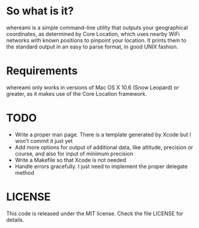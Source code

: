 So what is it?
==============

whereami is a simple command-line utility that outputs your geographical coordinates, as determined by Core Location, which uses nearby WiFi networks with known positions to pinpoint your location. It prints them to the standard output in an easy to parse format, in good UNIX fashion.


Requirements
============

whereami only works in versions of Mac OS X 10.6 (Snow Leopard) or greater, as it makes use of the Core Location framework.


TODO
====

* Write a proper man page. There is a template generated by Xcode but I won't commit it just yet
* Add more options for output of additional data, like altitude, precision or course, and also for input of minimum precision
* Write a Makefile so that Xcode is not needed
* Handle errors gracefully. I just need to implement the proper delegate method


LICENSE
=======

This code is released under the MIT license. Check the file LICENSE for details.
